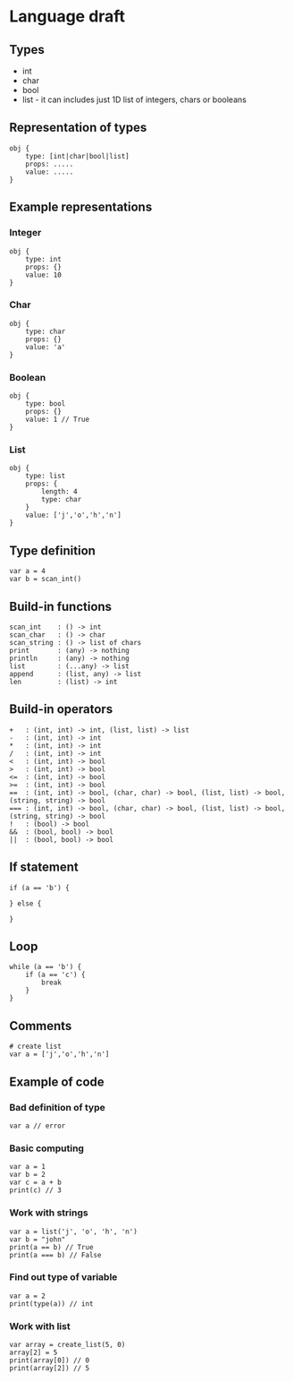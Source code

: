 # Language draft

## Types
- int
- char
- bool
- list - it can includes just 1D list of integers, chars or booleans

## Representation of types
```
obj {
	type: [int|char|bool|list]
	props: .....
	value: .....
}
```
## Example representations

### Integer
```
obj {
	type: int
	props: {}
	value: 10
}
```
### Char
```
obj {
	type: char
	props: {}
	value: 'a'
}
```
### Boolean
```
obj {
	type: bool
	props: {}
	value: 1 // True
}
```

### List
```
obj {
	type: list
	props: {
		length: 4
		type: char
	}
	value: ['j','o','h','n']
}
```

## Type definition
```
var a = 4
var b = scan_int()
```
## Build-in functions
```
scan_int	: () -> int
scan_char	: () -> char
scan_string	: () -> list of chars
print		: (any) -> nothing
println		: (any) -> nothing
list		: (...any) -> list
append		: (list, any) -> list
len			: (list) -> int
```

## Build-in operators
```
+   : (int, int) -> int, (list, list) -> list
-   : (int, int) -> int
*   : (int, int) -> int
/   : (int, int) -> int
<   : (int, int) -> bool
>   : (int, int) -> bool
<=  : (int, int) -> bool
>=  : (int, int) -> bool
==  : (int, int) -> bool, (char, char) -> bool, (list, list) -> bool, (string, string) -> bool
=== : (int, int) -> bool, (char, char) -> bool, (list, list) -> bool, (string, string) -> bool
!   : (bool) -> bool
&&  : (bool, bool) -> bool
||  : (bool, bool) -> bool
```

## If statement
```
if (a == 'b') {

} else {

}
```

## Loop
```
while (a == 'b') {
	if (a == 'c') {
		break
	}
}
```

## Comments
```
# create list
var a = ['j','o','h','n']
```

## Example of code

### Bad definition of type
```
var a // error
```

### Basic computing
```
var a = 1
var b = 2
var c = a + b
print(c) // 3
```

### Work with strings
```
var a = list('j', 'o', 'h', 'n')
var b = "john"
print(a == b) // True
print(a === b) // False
```

### Find out type of variable
```
var a = 2
print(type(a)) // int
```

### Work with list
```
var array = create_list(5, 0)
array[2] = 5
print(array[0]) // 0
print(array[2]) // 5
```
